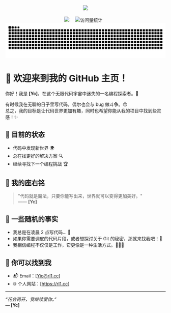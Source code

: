 <div align="center">

  <!-- knock code pictures 敲代码的图片 -->
  <picture>
    <source media="(prefers-color-scheme: dark)" srcset="https://cdn.jsdelivr.net/gh/sun0225SUN/sun0225SUN/assets/images/coding.gif" />
    <source media="(prefers-color-scheme: light)" srcset="https://cdn.jsdelivr.net/gh/sun0225SUN/sun0225SUN/assets/images/developer.svg" height="225px" />
    <img src="https://cdn.jsdelivr.net/gh/sun0225SUN/sun0225SUN/assets/images/coding.gif" />
  </picture>

  <!-- for beauty 留个空行好看点 -->
  <div>&nbsp;</div>


<!-- profile logo 个人资料徽标 -->
  <div>
    <a href="https://www.peterjxl.com/"><img src="https://img.shields.io/badge/Website-博客-8c36db" /></a>&emsp;
    <img src="https://komarev.com/ghpvc/?username=Peter-JXL&label=Views&color=orange&style=flat" alt="访问量统计" />&emsp;
  </div>

<!-- Snake Code Contribution Map 贪吃蛇代码贡献图 -->
<picture>
  <source media="(prefers-color-scheme: dark)" srcset="https://raw.githubusercontent.com/Peter-JXL/Peter-JXL/output/github-contribution-grid-snake-dark.svg">
  <source media="(prefers-color-scheme: light)" srcset="https://raw.githubusercontent.com/Peter-JXL/Peter-JXL/output/github-contribution-grid-snake.svg">
  <img alt="github contribution grid snake animation" src="https://raw.githubusercontent.com/Peter-JXL/Peter-JXL/output/github-contribution-grid-snake.svg">
</picture>

</div>

# 👋 欢迎来到我的 GitHub 主页！

你好！我是 **[Yc]**，在这个无限代码宇宙中迷失的一名编程探索者。🚀

有时候我在无聊的日子里写代码，偶尔也会与 bug 做斗争。🙃  
总之，我的目标是让代码世界更加有趣，同时也希望你能从我的项目中找到些灵感！✨

## 🧩 目前的状态

- 代码中发现新世界 🌍
- 总在找更好的解决方案 🔍
- 继续寻找下一个编程挑战 🏆

## 🎯 我的座右铭

> "代码就是魔法，只要你能写出来，世界就可以变得更加美好。"  
—— **[Yc]**

## 🌈 一些随机的事实

- 我总是在凌晨 2 点写代码... 🤫
- 如果你需要调皮的代码片段，或者想探讨关于 Git 的秘密，那就来找我吧！💬
- 我相信编程不仅仅是工作，它更像是一种生活方式。🧑‍💻💡

## 🌟 你可以找到我

- 📬 Email：[Yic@rl1.cc]
- 🌐 个人网站：[https://rl1.cc]

---

*“花会再开，我继续爱你。”*  
**— [Yc]**
